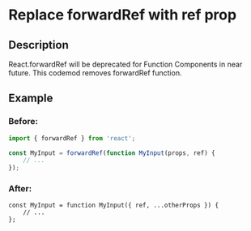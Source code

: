 # Replace forwardRef with ref prop

## Description

React.forwardRef will be deprecated for Function Components in near future. This codemod removes forwardRef function.

## Example

### Before:

```jsx
import { forwardRef } from 'react';

const MyInput = forwardRef(function MyInput(props, ref) {
	// ...
});
```

### After:

```tsx
const MyInput = function MyInput({ ref, ...otherProps }) {
	// ...
};
```
